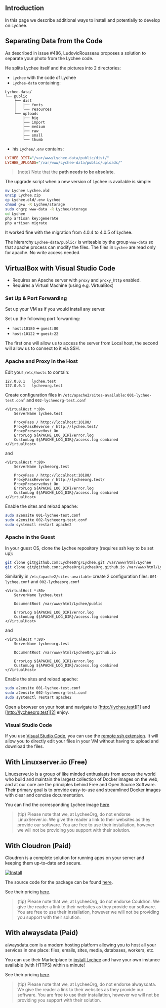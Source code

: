 <div class="issuelinks" markdown="1">

## Introduction

In this page we describe additional ways to install and potentially to develop on Lychee.

## Separating Data from the Code

As described in issue #486, LudovicRousseau proposes a solution to separate your photo from the Lychee code.

He splits Lychee itself and the pictures into 2 directories:
- `Lychee` with the code of Lychee
- `Lychee-data` containing:
```
Lychee-data/
└── public
    ├── dist
    │   ├── fonts
    │   └── resources
    └── uploads
        ├── big
        ├── import
        ├── medium
        ├── raw
        ├── small
        └── thumb
```
- his `Lychee/.env` contains:
```ini
LYCHEE_DIST="/var/www/Lychee-data/public/dist/"
LYCHEE_UPLOADS="/var/www/Lychee-data/public/uploads/"
```

> {note} Note that the **path needs to be absolute**.


The upgrade script when a new version of Lychee is available is simple:
```bash
mv Lychee Lychee.old
unzip Lychee.zip
cp Lychee.old/.env Lychee
chmod g+w -R Lychee/storage
sudo chgrp www-data -R Lychee/storage
cd Lychee
php artisan key:generate
php artisan migrate
```
It worked fine with the migration from 4.0.4 to 4.0.5 of Lychee.

The hierarchy `Lychee-data/public/` is writeable by the group `www-data` so that apache process can modify the files.
The files in `Lychee` are read only for apache. No write access needed.


## VirtualBox with Visual Studio Code

- Requires an Apache server with `proxy` and `proxy_http` enabled.
- Requires a Virtual Machine (using e.g. VirtualBox)

### Set Up & Port Forwarding

Set up your VM as if you would install any server.

Set up the following port forwarding:

- `host:10180` &Rarr; `guest:80`
- `host:10122` &Rarr; `guest:22`

The first one will allow us to access the server from Local host, the second will allow us to connect to it via SSH.

### Apache and Proxy in the Host

Edit your `/etc/hosts` to contain:
```
127.0.0.1	lychee.test
127.0.0.1	lycheeorg.test
```

Create configuration files in `/etc/apache2/sites-available`: `001-lychee-test.conf` and `002-lycheeorg-test.conf`

```apacheconf
<VirtualHost *:80>
	ServerName lychee.test

	ProxyPass / http://localhost:10180/
	ProxyPassReverse / http://lychee.test/
	ProxyPreserveHost On
	ErrorLog ${APACHE_LOG_DIR}/error.log
	CustomLog ${APACHE_LOG_DIR}/access.log combined
</VirtualHost>
```
and
```apacheconf
<VirtualHost *:80>
	ServerName lycheeorg.test

	ProxyPass / http://localhost:10180/
	ProxyPassReverse / http://lycheeorg.test/
	ProxyPreserveHost On
	ErrorLog ${APACHE_LOG_DIR}/error.log
	CustomLog ${APACHE_LOG_DIR}/access.log combined
</VirtualHost>
```

Enable the sites and reload apache:
```bash
sudo a2ensite 001-lychee-test.conf
sudo a2ensite 002-lycheeorg-test.conf
sudo systemctl restart apache2
```

### Apache in the Guest

In your guest OS, clone the Lychee repository (requires ssh key to be set up):

```bash
git clone git@github.com:LycheeOrg/Lychee.git /var/www/html/Lychee
git clone git@github.con:LycheeOrg/LycheeOrg.github.io /var/www/html/LycheeOrg.github.io
```

Similarily in `/etc/apache2/sites-available` create 2 configuration files: `001-lychee.conf` and `002-lycheeorg.conf`

```apacheconf
<VirtualHost *:80>
	ServerName lychee.test

	DocumentRoot /var/www/html/Lychee/public

	ErrorLog ${APACHE_LOG_DIR}/error.log
	CustomLog ${APACHE_LOG_DIR}/access.log combined
</VirtualHost>
```
and
```apacheconf
<VirtualHost *:80>
	ServerName lycheeorg.test

	DocumentRoot /var/www/html/LycheeOrg.github.io

	ErrorLog ${APACHE_LOG_DIR}/error.log
	CustomLog ${APACHE_LOG_DIR}/access.log combined
</VirtualHost>
```

Enable the sites and reload apache:
```bash
sudo a2ensite 001-lychee-test.conf
sudo a2ensite 002-lycheeorg-test.conf
sudo systemctl restart apache2
```

Open a browser on your host and navigate to [http://lychee.test][1] and [http://lycheeorg.test][2] enjoy.

### Visual Studio Code

If you use [Visual Studio Code][3], you can use the [remote ssh extension][4]. It will allow you to directly edit your files in your VM without having to upload and download the files.

[1]: http://lychee.test
[2]: http://lycheeorg.test
[3]: https://code.visualstudio.com/
[4]: https://marketplace.visualstudio.com/items?itemName=ms-vscode-remote.remote-ssh


## With Linuxserver.io (Free)

Linuxserver.io is a group of like minded enthusiasts from across the world who build and maintain the largest collection of Docker images on the web,
and at our core are the principles behind Free and Open Source Software.
Their primary goal is to provide easy-to-use and streamlined Docker images with clear and concise documentation.

You can find the corresponding Lychee image [here](https://fleet.linuxserver.io/image?name=linuxserver/lychee).

> {tip} Please note that we, at LycheeOrg, do not endorse LinuxServer.io.
We give the reader a link to their websites as they provide our software.
You are free to use their installation, however we will not be providing you support with their solution.


## With Cloudron (Paid)

Cloudron is a complete solution for running apps on your server and keeping them up-to-date and secure.

[![Install](https://cloudron.io/img/button.svg)](https://cloudron.io/store/com.electerious.lychee.cloudronapp.html)

The source code for the package can be found [here](https://git.cloudron.io/cloudron/lychee-app).

See their pricing [here](https://cloudron.io/pricing.html).

> {tip} Please note that we, at LycheeOrg, do not endorse Couldron.
We give the reader a link to their websites as they provide our software.
You are free to use their installation, however we will not be providing you support with their solution.


## With alwaysdata (Paid)

alwaysdata.com is a modern hosting platform allowing you to host all your services in one place: files, emails, sites, media, databases, workers, etc.

You can use their Marketplace to [install Lychee](https://www.alwaysdata.com/en/marketplace/lychee/) and have your own instance available (with HTTPS) within a minute!

See their pricing [here](https://www.alwaysdata.com/en/).

> {tip} Please note that we, at LycheeOrg, do not endorse alwaysdata.
We give the reader a link to their websites as they provide our software.
You are free to use their installation, however we will not be providing you support with their solution.

</div>
